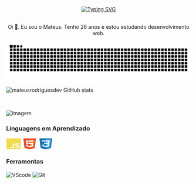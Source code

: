 <!--título-->
<div align="center">
  <a href="https://git.io/typing-svg">
    <img src="https://readme-typing-svg.demolab.com?font=Fira+Code&weight=500&size=30&pause=1000&color=0FD419&center=true&vCenter=true&random=false&width=524&lines=Welcome+to+my+profile!" alt="Typing SVG">
  </a>
</div>

<br>

<!-- Presentation -->
<p align="center">
  Oi 👋. Eu sou o Mateus. Tenho 26 anos e estou estudando desenvolvimento web.
</p>

<!-- snake -->
<picture align="center">
  <source media="(prefers-color-scheme: dark)" srcset="https://raw.githubusercontent.com/mateusrodriguesdev/mateusrodriguesdev/output/github-contribution-grid-snake-dark.svg">
  <source media="(prefers-color-scheme: light)" srcset="https://raw.githubusercontent.com/mateusrodriguesdev/mateusrodriguesdev/output/github-contribution-grid-snake-dark.svg">
  <img align="center" alt="github contribution grid snake animation" src="https://raw.githubusercontent.com/mateusrodriguesdev/mateusrodriguesdev/output/github-contribution-grid-snake.svg">
</picture>

<br>

<!-- GithubStats -->
![mateusrodriguesdev GitHub stats](https://github-readme-stats.vercel.app/api?username=mateusrodriguesdev&show_icons=true&theme=gotham)

<br>

<!-- GIF -->
<p align="left">
  <img align="center" src="https://github.com/VariableBee/VariableBee/assets/77739311/4e9f41af-6b57-49a7-b15a-74322e96b4d7" alt="Imagem">
</p>

<!-- Linguagens -->
  <div style="flex-basis: 48%;">
    <h3>Linguagens em Aprendizado</h3>
    <img align="center" alt="Js" height="30" width="40" src="https://raw.githubusercontent.com/devicons/devicon/master/icons/javascript/javascript-plain.svg">
    <img align="center" alt="HTML" height="30" width="40" src="https://raw.githubusercontent.com/devicons/devicon/master/icons/html5/html5-original.svg">
    <img align="center" alt="CSS" height="30" width="40" src="https://raw.githubusercontent.com/devicons/devicon/master/icons/css3/css3-original.svg">
  </div>

  <!-- Ferramentas -->
  <div style="flex-basis: 48%;">
    <h3>Ferramentas</h3>
    <img align="center" alt="VScode" height="30" width="40" src="https://cdn.jsdelivr.net/gh/devicons/devicon/icons/vscode/vscode-original.svg">
    <img align="center" alt="Git" height="30" width="40" src="https://cdn.jsdelivr.net/gh/devicons/devicon/icons/git/git-original.svg">
  </div>

